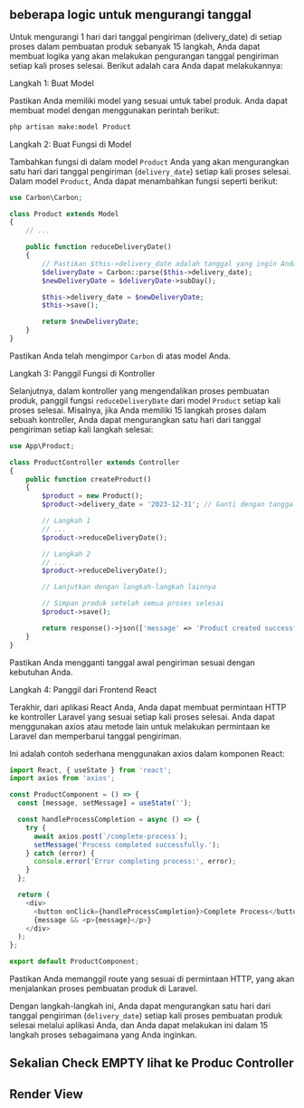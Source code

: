 ## beberapa logic untuk mengurangi tanggal 
Untuk mengurangi 1 hari dari tanggal pengiriman (delivery_date) di setiap proses dalam pembuatan produk sebanyak 15 langkah, Anda dapat membuat logika yang akan melakukan pengurangan tanggal pengiriman setiap kali proses selesai. Berikut adalah cara Anda dapat melakukannya:

Langkah 1: Buat Model

Pastikan Anda memiliki model yang sesuai untuk tabel produk. Anda dapat membuat model dengan menggunakan perintah berikut:

```bash
php artisan make:model Product
```

Langkah 2: Buat Fungsi di Model

Tambahkan fungsi di dalam model `Product` Anda yang akan mengurangkan satu hari dari tanggal pengiriman (`delivery_date`) setiap kali proses selesai. Dalam model `Product`, Anda dapat menambahkan fungsi seperti berikut:

```php
use Carbon\Carbon;

class Product extends Model
{
    // ...

    public function reduceDeliveryDate()
    {
        // Pastikan $this->delivery_date adalah tanggal yang ingin Anda kurangi
        $deliveryDate = Carbon::parse($this->delivery_date);
        $newDeliveryDate = $deliveryDate->subDay();

        $this->delivery_date = $newDeliveryDate;
        $this->save();

        return $newDeliveryDate;
    }
}
```

Pastikan Anda telah mengimpor `Carbon` di atas model Anda.

Langkah 3: Panggil Fungsi di Kontroller

Selanjutnya, dalam kontroller yang mengendalikan proses pembuatan produk, panggil fungsi `reduceDeliveryDate` dari model `Product` setiap kali proses selesai. Misalnya, jika Anda memiliki 15 langkah proses dalam sebuah kontroller, Anda dapat mengurangkan satu hari dari tanggal pengiriman setiap kali langkah selesai:

```php
use App\Product;

class ProductController extends Controller
{
    public function createProduct()
    {
        $product = new Product();
        $product->delivery_date = '2023-12-31'; // Ganti dengan tanggal awal pengiriman

        // Langkah 1
        // ...
        $product->reduceDeliveryDate();

        // Langkah 2
        // ...
        $product->reduceDeliveryDate();

        // Lanjutkan dengan langkah-langkah lainnya

        // Simpan produk setelah semua proses selesai
        $product->save();

        return response()->json(['message' => 'Product created successfully']);
    }
}
```

Pastikan Anda mengganti tanggal awal pengiriman sesuai dengan kebutuhan Anda.

Langkah 4: Panggil dari Frontend React

Terakhir, dari aplikasi React Anda, Anda dapat membuat permintaan HTTP ke kontroller Laravel yang sesuai setiap kali proses selesai. Anda dapat menggunakan axios atau metode lain untuk melakukan permintaan ke Laravel dan memperbarui tanggal pengiriman.

Ini adalah contoh sederhana menggunakan axios dalam komponen React:

```javascript
import React, { useState } from 'react';
import axios from 'axios';

const ProductComponent = () => {
  const [message, setMessage] = useState('');

  const handleProcessCompletion = async () => {
    try {
      await axios.post(`/complete-process`);
      setMessage('Process completed successfully.');
    } catch (error) {
      console.error('Error completing process:', error);
    }
  };

  return (
    <div>
      <button onClick={handleProcessCompletion}>Complete Process</button>
      {message && <p>{message}</p>}
    </div>
  );
};

export default ProductComponent;
```

Pastikan Anda memanggil route yang sesuai di permintaan HTTP, yang akan menjalankan proses pembuatan produk di Laravel.

Dengan langkah-langkah ini, Anda dapat mengurangkan satu hari dari tanggal pengiriman (`delivery_date`) setiap kali proses pembuatan produk selesai melalui aplikasi Anda, dan Anda dapat melakukan ini dalam 15 langkah proses sebagaimana yang Anda inginkan.

## Sekalian Check EMPTY lihat ke Produc Controller
## Render View